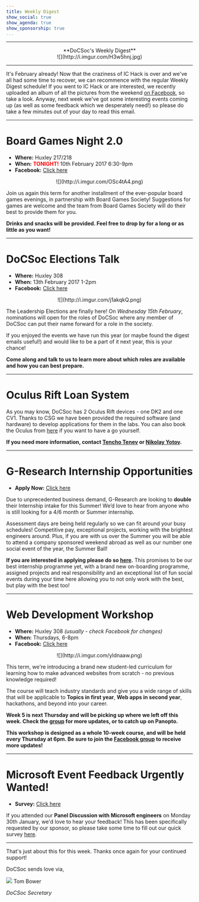 ```yaml
---
title: Weekly Digest
show_social: true
show_agenda: true
show_sponsorship: true
...
```


---

<center>**DoCSoc's Weekly Digest**</center>

<center>![](http://i.imgur.com/H3w5hnj.jpg)</center>

---

It's February already! Now that the craziness of IC Hack is over and we've all had some time to recover, we can recommence with the regular Weekly Digest schedule! If you went to IC Hack or are interested, we recently uploaded an album of all the pictures from the weekend [on Facebook](https://www.facebook.com/media/set/?set=a.1621365501213326.1073741829.532842050065682&type=1&l=6fc55a74f7), so take a look. Anyway, next week we've got some interesting events coming up (as well as some feedback which we desperately need!) so please do take a few minutes out of your day to read this email.

---

# Board Games Night 2.0

* **Where:** Huxley 217/218
* **When:** **<span style="color:red">TONIGHT!</span>** 10th February 2017 6:30-9pm
* **Facebook:** [Click here](https://www.facebook.com/events/1870585819880317/)

<center>![](http://i.imgur.com/OSc4tA4.png)</center>

Join us again this term for another installment of the ever-popular board games evenings, in partnership with Board Games Society! Suggestions for games are welcome and the team from Board Games Society will do their best to provide them for you.

**Drinks and snacks will be provided. Feel free to drop by for a long or as little as you want!**

---

# DoCSoc Elections Talk

* **Where:** Huxley 308
* **When:** 13th February 2017 1-2pm
* **Facebook:** [Click here](https://www.facebook.com/events/1504987636202735/)

<center>![](http://i.imgur.com/j1akqkQ.png)</center>

The Leadership Elections are finally here! On *Wednesday 15th February*, nominations will open for the roles of DoCSoc where any member of DoCSoc can put their name forward for a role in the society.

If you enjoyed the events we have run this year (or maybe found the digest emails useful!) and would like to be a part of it next year, this is your chance!

**Come along and talk to us to learn more about which roles are available and how you can best prepare.**

---

# Oculus Rift Loan System

As you may know, DoCSoc has 2 Oculus Rift devices - one DK2 and one CV1. Thanks to CSG we have been provided the required software (and hardware) to develop applications for them in the labs. You can also book the Oculus from [here](https://goo.gl/forms/tTOz1R0XFNYbyuAU2) if you want to have a go yourself. 

**If you need more information, contact [Tencho Tenev](mailto:tt1215@ic.ac.uk) or [Nikolay Yotov](mailto:ny1215@ic.ac.uk).**

---

# G-Research Internship Opportunities

* **Apply Now:** [Click here](http://jobs.jobvite.com/gresearch/job/osd23fwu)

Due to unprecedented business demand, G-Research are looking to **double** their Internship intake for this Summer! We’d love to hear from anyone who is still looking for a 4/6 month or Summer internship. 

Assessment days are being held regularly so we can fit around your busy schedules! Competitive pay, exceptional projects, working with the brightest engineers around. Plus, if you are with us over the Summer you will be able to attend a company sponsored weekend abroad as well as our number one social event of the year, the Summer Ball! 

**If you are interested in applying please do so [here](http://jobs.jobvite.com/gresearch/job/osd23fwu).** This promises to be our best internship programme yet, with a brand new on-boarding programme, assigned projects and real responsibility and an exceptional list of fun social events during your time here allowing you to not only work with the best, but play with the best too!

---

# Web Development Workshop

* **Where:** Huxley 308 *(usually - check Facebook for changes)*
* **When:** Thursdays, 6-8pm
* **Facebook:** [Click here](https://www.facebook.com/groups/1770637513199253/)

<center>![](http://i.imgur.com/yIdnaaw.png)</center>

This term, we're introducing a brand new student-led curriculum for learning how to make advanced websites from scratch - no previous knowledge required!

The course will teach industry standards and give you a wide range of skills that will be applicable to **Topics in first year**, **Web apps in second year**, hackathons, and beyond into your career.

**Week 5 is next Thursday and will be picking up where we left off this week. Check the [group](https://www.facebook.com/groups/1770637513199253/) for more updates, or to catch up on Panopto.**

**This workshop is designed as a whole 10-week course, and will be held every Thursday at 6pm. Be sure to join the [Facebook group](https://www.facebook.com/groups/1770637513199253/) to receive more updates!**

---

# Microsoft Event Feedback Urgently Wanted!

* **Survey:** [Click here](https://docs.google.com/forms/d/1A1lahZ26wedn1D_B4wboJVkIejow4SKTi0HN_lhFWec/)

If you attended our **Panel Discussion with Microsoft engineers** on Monday 30th January, we'd love to hear your feedback! This has been specifically requested by our sponsor, so please take some time to fill out our quick survey [here](https://docs.google.com/forms/d/1A1lahZ26wedn1D_B4wboJVkIejow4SKTi0HN_lhFWec/).

---

That's just about this for this week. Thanks once again for your continued support!

DoCSoc sends love via,

[![](http://i.imgur.com/mwEtDPb.png)](https://www.fb.com/thomas.bower.738) Tom Bower

*DoCSoc Secretary*
